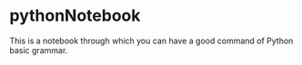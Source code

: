 # pythonNotebook
This is a notebook through which you can have a good command of Python basic grammar.
